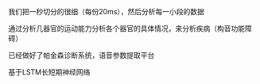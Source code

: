 我们把一秒切分的很细（每份20ms），然后分析每一小段的数据

通过分析几器官的运动能力分析各个器官的具体情况，来分析疾病（构音功能障碍）

  

已经做好了帕金森诊断系统，语音参数提取平台

基于LSTM长短期神经网络
